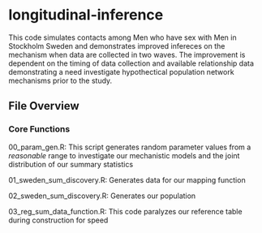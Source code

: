# longitudinal-inference

This code simulates contacts among Men who have sex with Men in Stockholm Sweden and demonstrates improved infereces on the mechanism when data are collected in two waves. The improvement is dependent on the timing of data collection and available relationship data demonstrating a need investigate hypothectical population network mechanisms prior to the study. 

## File Overview

### Core Functions

00_param_gen.R: This script generates random parameter values from a *reasonable* range to investigate our mechanistic models and the joint distribution of our summary statistics

01_sweden_sum_discovery.R: Generates data for our mapping function

02_sweden_sum_discovery.R: Generates our population

03_reg_sum_data_function.R: This code paralyzes our reference table during construction for speed

